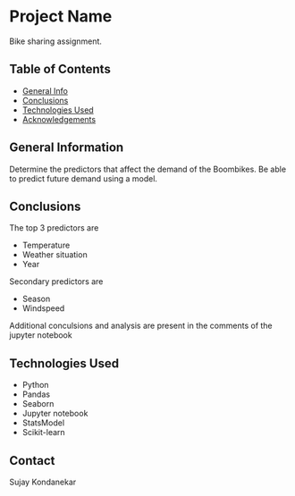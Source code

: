 # Project Name
Bike sharing assignment.

## Table of Contents
* [General Info](#general-information)
* [Conclusions](#conclusions)
* [Technologies Used](#technologies-used)
* [Acknowledgements](#acknowledgements)


## General Information
Determine the predictors that affect the demand of the Boombikes.
Be able to predict future demand using a model.

## Conclusions
The top 3 predictors are 
* Temperature
* Weather situation
* Year

Secondary predictors are
* Season
* Windspeed

Additional conculsions and analysis are present in the comments of the jupyter notebook 

## Technologies Used
* Python
* Pandas
* Seaborn
* Jupyter notebook
* StatsModel
* Scikit-learn

## Contact
Sujay Kondanekar